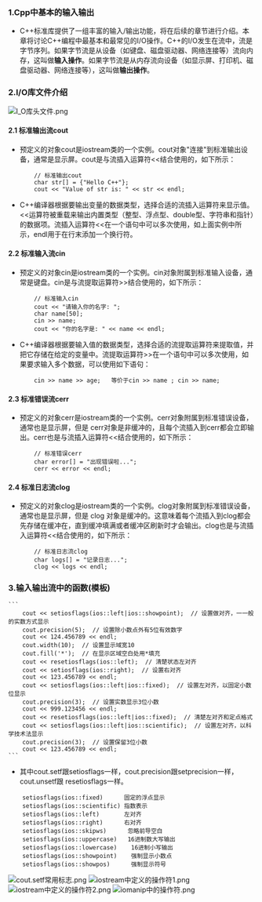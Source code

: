 ### 1.Cpp中基本的输入输出
- C++标准库提供了一组丰富的输入/输出功能，将在后续的章节进行介绍。本章将讨论C++编程中最基本和最常见的I/O操作。C++的I/O发生在流中，流是字节序列。如果字节流是从设备（如键盘、磁盘驱动器、网络连接等）流向内存，这叫做**输入操作**。如果字节流是从内存流向设备（如显示屏、打印机、磁盘驱动器、网络连接等），这叫做**输出操作**。
### 2.I/O库文件介绍
![I_O库头文件.png](https://upload-images.jianshu.io/upload_images/13407176-f0830fb0e8c49fa1.png?imageMogr2/auto-orient/strip%7CimageView2/2/w/1240)
#### 2.1 标准输出流cout
- 预定义的对象cout是iostream类的一个实例。cout对象"连接"到标准输出设备，通常是显示屏。cout是与流插入运算符<<结合使用的，如下所示：
    ```
        // 标准输出cout
        char str[] = {"Hello C++"};
        cout << "Value of str is: " << str << endl;
    ```
- C++编译器根据要输出变量的数据类型，选择合适的流插入运算符来显示值。<<运算符被重载来输出内置类型（整型、浮点型、double型、字符串和指针）的数据项。流插入运算符<<在一个语句中可以多次使用，如上面实例中所示，endl用于在行末添加一个换行符。
#### 2.2 标准输入流cin
- 预定义的对象cin是iostream类的一个实例。cin对象附属到标准输入设备，通常是键盘。cin是与流提取运算符>>结合使用的，如下所示：
    ```
        // 标准输入cin
        cout << "请输入你的名字: ";
        char name[50];
        cin >> name;
        cout << "你的名字是: " << name << endl;
    ```
- C++编译器根据要输入值的数据类型，选择合适的流提取运算符来提取值，并把它存储在给定的变量中。流提取运算符>>在一个语句中可以多次使用，如果要求输入多个数据，可以使用如下语句：
    ```
        cin >> name >> age;   等价于cin >> name ; cin >> name;
    ```
#### 2.3 标准错误流cerr
- 预定义的对象cerr是iostream类的一个实例。cerr对象附属到标准错误设备，通常也是显示屏，但是 cerr对象是非缓冲的，且每个流插入到cerr都会立即输出。cerr也是与流插入运算符<<结合使用的，如下所示：
    ```
        // 标准错误cerr
        char error[] = "出现错误啦...";
        cerr << error << endl;
    ```
#### 2.4 标准日志流clog
- 预定义的对象clog是iostream类的一个实例。clog对象附属到标准错误设备，通常也是显示屏，但是 clog 对象是缓冲的。这意味着每个流插入到clog都会先存储在缓冲在，直到缓冲填满或者缓冲区刷新时才会输出。clog也是与流插入运算符<<结合使用的，如下所示：
    ```
        // 标准日志流clog
        char logs[] = "记录日志...";
        clog << logs << endl;
    ```

### 3.输入输出流中的函数(模板)
    ```
        cout << setiosflags(ios::left|ios::showpoint);  // 设置做对齐，一一般的实数方式显示
        cout.precision(5);  // 设置除小数点外有5位有效数字
        cout << 124.456789 << endl;
        cout.width(10);  // 设置显示域宽10
        cout.fill('*');  // 在显示区域空白处用*填充
        cout << resetiosflags(ios::left);  // 清楚状态左对齐
        cout << setiosflags(ios::right);  // 设置右对齐
        cout << 123.456789 << endl;
        cout << setiosflags(ios::left|ios::fixed);  // 设置左对齐，以固定小数位显示
        cout.precision(3);  // 设置实数显示3位小数
        cout << 999.123456 << endl;
        cout << resetiosflags(ios::left|ios::fixed);  // 清楚左对齐和定点格式
        cout << setiosflags(ios::left|ios::scientific);  // 设置左对齐，以科学技术法显示
        cout.precision(3);  // 设置保留3位小数
        cout << 123.456789 << endl;
    ```
- 其中cout.setf跟setiosflags一样，cout.precision跟setprecision一样，cout.unsetf跟 resetiosflags一样。
```
    setiosflags(ios::fixed)      固定的浮点显示 
    setiosflags(ios::scientific) 指数表示 
    setiosflags(ios::left)       左对齐 
    setiosflags(ios::right)      右对齐 
    setiosflags(ios::skipws)      忽略前导空白 
    setiosflags(ios::uppercase)   16进制数大写输出 
    setiosflags(ios::lowercase)    16进制小写输出 
    setiosflags(ios::showpoint)    强制显示小数点 
    setiosflags(ios::showpos)      强制显示符号 
```
![cout.setf常用标志.png](https://upload-images.jianshu.io/upload_images/13407176-315896fb90c9b012.png?imageMogr2/auto-orient/strip%7CimageView2/2/w/1240)
![iostream中定义的操作符1.png](https://upload-images.jianshu.io/upload_images/13407176-954c88eba62ebdf4.png?imageMogr2/auto-orient/strip%7CimageView2/2/w/1240)
![iostream中定义的操作符2.png](https://upload-images.jianshu.io/upload_images/13407176-07c0b7150b04aeed.png?imageMogr2/auto-orient/strip%7CimageView2/2/w/1240)
![iomanip中的操作符.png](https://upload-images.jianshu.io/upload_images/13407176-cd6ece5cfcdd8cee.png?imageMogr2/auto-orient/strip%7CimageView2/2/w/1240)